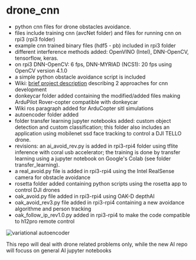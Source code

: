 # drone_cnn
* python cnn files for drone obstacles avoidance.
* files include training cnn (avcNet folder) and files for running cnn on rpi3 (rpi3 folder)
* example cnn trained binary files (hdf5 - pb) included in rpi3 folder
* different interference methods added: OpenVINO (Intel), DNN-OpenCV, tensorflow, keras.
* on rpi3 DNN-OpenCV: 6 fps, DNN-MYRIAD (NCS1): 20 fps using OpenCV version 4.1.0
* a simple python obstacle avoidance script is included
* Wiki: [brief project description](https://github.com/avncalst/drone_cnn/wiki) describing 2 approaches for cnn development
* donkeycar folder added containing the modified/added files making ArduPilot Rover-copter compatible with donkeycar
* Wiki ros paragraph added for ArduCopter sitl simulations
* autoencoder folder added
* folder transfer learning jupyter notebooks added: custom object detection and custom classification; this folder also includes an application using mobilenet ssd face tracking to control a DJI TELLO drone. 
* revisions: an ai_avoid_rev.py is added in rpi3-rpi4 folder using tflite inference with coral usb accelerator; the training is done by transfer learning using a jupyter notebook on Google's Colab (see folder transfer_learning).
* a real_avoid.py file is added in rpi3-rpi4 using the Intel RealSense camera for obstacle avoidance
* rosetta folder added containing python scripts using the rosetta app to control DJI drones
* oak_avoid.py file added in rpi3-rpi4 using OAK-D depthAI
* oak_avoid_rev3.py file added in rpi3-rpi4 containing a new avoidance algorithme and person tracking
* oak_follow_ip_rev1.0.py added in rpi3-rpi4 to make the code compatible to h12pro remote control

![variational autoencoder](https://github.com/avncalst/drone_cnn/blob/master/images/test29.png)

This repo will deal with drone related problems only, while the new AI repo will focuss on general AI jupyter notebooks

